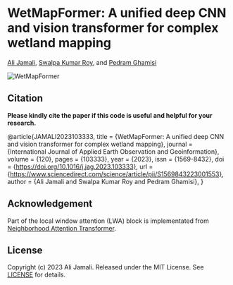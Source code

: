 # WetMapFormer: A unified deep CNN and vision transformer for complex wetland mapping

[Ali Jamali](https://www.researchgate.net/profile/Ali-Jamali), [Swalpa Kumar Roy](https://swalpa.github.io), and [Pedram Ghamisi](https://www.iarai.ac.at/people/pedramghamisi/)

![WetMapFormer](https://github.com/aj1365/WetMapFormer/assets/22929034/a0b80aa8-5b5b-45ed-8225-88593dd8a561)


Citation
---------------------

**Please kindly cite the paper if this code is useful and helpful for your research.**

@article{JAMALI2023103333,
title = {WetMapFormer: A unified deep CNN and vision transformer for complex wetland mapping},
journal = {International Journal of Applied Earth Observation and Geoinformation},
volume = {120},
pages = {103333},
year = {2023},
issn = {1569-8432},
doi = {https://doi.org/10.1016/j.jag.2023.103333},
url = {https://www.sciencedirect.com/science/article/pii/S1569843223001553},
author = {Ali Jamali and Swalpa Kumar Roy and Pedram Ghamisi},
}

Acknowledgement
---------------------

Part of the local window attention (LWA) block is implementated from [Neighborhood Attention Transformer](https://github.com/SHI-Labs/Neighborhood-Attention-Transformer). 

## License

Copyright (c) 2023 Ali Jamali. Released under the MIT License. See [LICENSE](LICENSE) for details.
